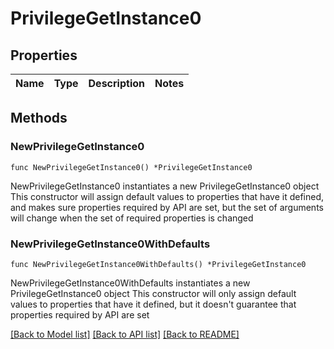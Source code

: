 # PrivilegeGetInstance0

## Properties

Name | Type | Description | Notes
------------ | ------------- | ------------- | -------------

## Methods

### NewPrivilegeGetInstance0

`func NewPrivilegeGetInstance0() *PrivilegeGetInstance0`

NewPrivilegeGetInstance0 instantiates a new PrivilegeGetInstance0 object
This constructor will assign default values to properties that have it defined,
and makes sure properties required by API are set, but the set of arguments
will change when the set of required properties is changed

### NewPrivilegeGetInstance0WithDefaults

`func NewPrivilegeGetInstance0WithDefaults() *PrivilegeGetInstance0`

NewPrivilegeGetInstance0WithDefaults instantiates a new PrivilegeGetInstance0 object
This constructor will only assign default values to properties that have it defined,
but it doesn't guarantee that properties required by API are set


[[Back to Model list]](../README.md#documentation-for-models) [[Back to API list]](../README.md#documentation-for-api-endpoints) [[Back to README]](../README.md)


